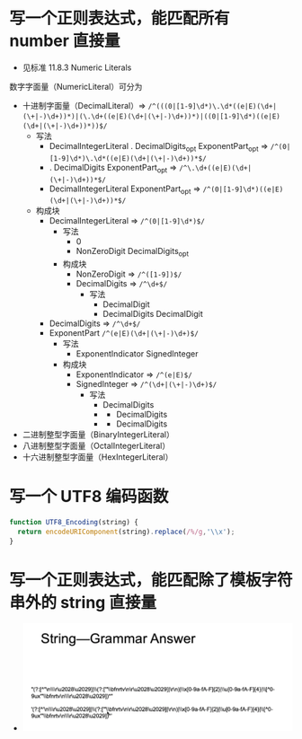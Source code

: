 # 写一个正则表达式，能匹配所有 number 直接量
- 见标准 11.8.3 Numeric Literals

数字字面量（NumericLiteral）可分为
- 十进制字面量（DecimalLiteral）=> `/^(((0|[1-9]\d*)\.\d*((e|E)(\d+|(\+|-)\d+))*)|(\.\d+((e|E)(\d+|(\+|-)\d+))*)|((0|[1-9]\d*)((e|E)(\d+|(\+|-)\d+))*))$/`
  - 写法
    - DecimalIntegerLiteral . DecimalDigits<sub>opt</sub> ExponentPart<sub>opt</sub> => `/^(0|[1-9]\d*)\.\d*((e|E)(\d+|(\+|-)\d+))*$/`
    - . DecimalDigits ExponentPart<sub>opt</sub> => `/^\.\d+((e|E)(\d+|(\+|-)\d+))*$/`
    - DecimalIntegerLiteral ExponentPart<sub>opt</sub> => `/^(0|[1-9]\d*)((e|E)(\d+|(\+|-)\d+))*$/`
  - 构成块
    - DecimalIntegerLiteral => `/^(0|[1-9]\d*)$/`
      - 写法
        - 0
        - NonZeroDigit DecimalDigits<sub>opt</sub>
      - 构成块
        - NonZeroDigit => `/^([1-9])$/`
        - DecimalDigits => `/^\d+$/`
          - 写法
            - DecimalDigit
            - DecimalDigits DecimalDigit
    - DecimalDigits => `/^\d+$/`
    - ExponentPart `/^(e|E)(\d+|(\+|-)\d+)$/`
      - 写法
        - ExponentIndicator SignedInteger
      - 构成块
        - ExponentIndicator => `/^(e|E)$/`
        - SignedInteger => `/^(\d+|(\+|-)\d+)$/`
          - 写法
            - DecimalDigits
            - + DecimalDigits
            - - DecimalDigits
- 二进制整型字面量（BinaryIntegerLiteral）
- 八进制整型字面量（OctalIntegerLiteral）
- 十六进制整型字面量（HexIntegerLiteral）



# 写一个 UTF8 编码函数

```js
function UTF8_Encoding(string) {
  return encodeURIComponent(string).replace(/%/g,'\\x');
}
```

# 写一个正则表达式，能匹配除了模板字符串外的 string 直接量

- ![](./string-example.png)